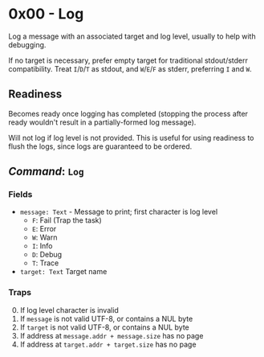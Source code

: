 # 0x00 - Log

Log a message with an associated target and log level, usually to help with
debugging.

If no target is necessary, prefer empty target for traditional stdout/stderr
compatibility.  Treat `I`/`D`/`T` as stdout, and `W`/`E`/`F` as stderr,
preferring `I` and `W`.

## Readiness

Becomes ready once logging has completed (stopping the process after ready
wouldn't result in a partially-formed log message).

Will not log if log level is not provided.  This is useful for using readiness
to flush the logs, since logs are guaranteed to be ordered.

## *Command*: `Log`

### Fields

 - `message: Text` - Message to print; first character is log level
   - `F`: Fail (Trap the task)
   - `E`: Error
   - `W`: Warn
   - `I`: Info
   - `D`: Debug
   - `T`: Trace
 - `target: Text` Target name

### Traps

 0. If log level character is invalid
 1. If `message` is not valid UTF-8, or contains a NUL byte
 2. If `target` is not valid UTF-8, or contains a NUL byte
 3. If address at `message.addr + message.size` has no page
 4. If address at `target.addr + target.size` has no page
